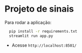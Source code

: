 # Projeto de sinais

Para rodar a aplicação:

```sh
  pip install -r requirements.txt
  streamlit run app.py
```

- Acesse `http://localhost:8501/`
